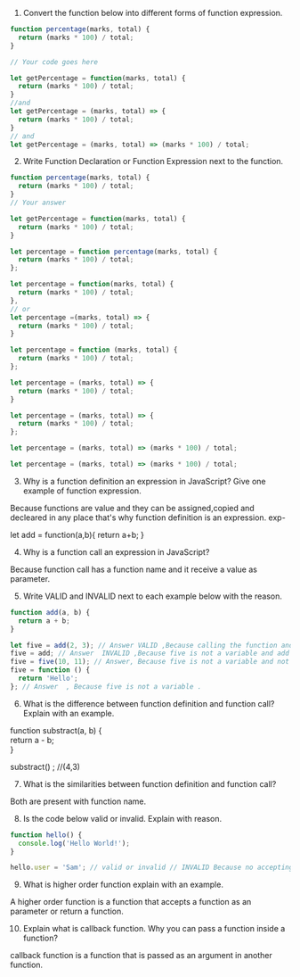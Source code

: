 1. Convert the function below into different forms of function expression.

```js
function percentage(marks, total) {
  return (marks * 100) / total;
}

// Your code goes here

let getPercentage = function(marks, total) {
  return (marks * 100) / total;
}
//and
let getPercentage = (marks, total) => {
  return (marks * 100) / total;
}
// and
let getPercentage = (marks, total) => (marks * 100) / total;

```

2. Write Function Declaration or Function Expression next to the function.

```js
function percentage(marks, total) {
  return (marks * 100) / total;
}
// Your answer

let getPercentage = function(marks, total) {
  return (marks * 100) / total;
}
```

```js
let percentage = function percentage(marks, total) {
  return (marks * 100) / total;
};

let percentage = function(marks, total) {
  return (marks * 100) / total;
},
// or
let percentage =(marks, total) => {
  return (marks * 100) / total;
}


```

```js
let percentage = function (marks, total) {
  return (marks * 100) / total;
};

let percentage = (marks, total) => {
  return (marks * 100) / total;
}
```

```js
let percentage = (marks, total) => {
  return (marks * 100) / total;
};

let percentage = (marks, total) => (marks * 100) / total;

```

```js
let percentage = (marks, total) => (marks * 100) / total;
```

3. Why is a function definition an expression in JavaScript? Give one example of function expression.

Because functions are value and they can be assigned,copied and decleared in any place that's why function definition is an expression. exp-

let add = function(a,b){
  return a+b;
}

4. Why is a function call an expression in JavaScript?
 
 Because function call has a function name and  it receive a value as parameter.

5. Write VALID and INVALID next to each example below with the reason.

```js
function add(a, b) {
  return a + b;
}

let five = add(2, 3); // Answer VALID ,Because calling the function and passing arguments.
five = add; // Answer  INVALID ,Because five is not a variable and add is not a function call.
five = five(10, 11); // Answer, Because five is not a variable and not a function also.
five = function () {
  return 'Hello';
}; // Answer  , Because five is not a variable .
```

6. What is the difference between function definition and function call? Explain with an example.
<!-- function definition - is a colletion  of steps like below--> 
function substract(a, b) {       
  return a - b;              
 }        
<!-- function call - receive value as an argument -->
 substract() ; //(4,3) 

7. What is the similarities between function definition and function call?

  Both are present with function name.

8. Is the code below valid or invalid. Explain with reason.

```js
function hello() {
  console.log('Hello World!');
}

hello.user = 'Sam'; // valid or invalid // INVALID Because no accepting any parameter and assigning a value.
```

9. What is higher order function explain with an example.

A higher order function is a function that accepts a function as an parameter or return a function.

10. Explain what is callback function. Why you can pass a function inside a function?

callback function is a function that is passed as an argument in  another function.
